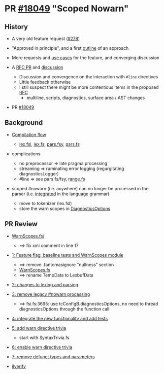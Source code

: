 #  PR [#18049](https://github.com/dotnet/fsharp/pull/18049) "Scoped Nowarn"

## History

- A very old feature request ([#278](https://github.com/fsharp/fslang-suggestions/issues/278))

- "Approved in principle", and a first [outline](https://github.com/fsharp/fslang-suggestions/issues/278#issuecomment-429604143) of an approach

- More requests and [use cases](https://github.com/fsharp/fslang-suggestions/issues/278#issuecomment-2265500124) for the feature, and converging discussion

- A  [RFC PR](https://github.com/fsharp/fslang-design/pull/782) and [discussion](https://github.com/fsharp/fslang-design/discussions/786)
  - Discussion and convergence on the interaction with `#line` directives
  - Little feedback otherwise
  - I still suspect there might be more contentious items in the proposed [RFC](https://github.com/fsharp/fslang-design/blob/72ac047ee990e387caf1a0d76024c49babe9d1e8/drafts/FS-1146-scoped-nowarn.md)
    - multiline, scripts, diagnostics, surface area / AST changes

- PR [#18049](https://github.com/dotnet/fsharp/pull/18049)

## Background

- [Compilation flow](https://github.com/Martin521/Review2412/blob/main/CompilerFlowChart.md)
  - [lex.fsl](https://github.com/dotnet/fsharp/blob/935b796dc841b6346f655421bb791c1764ab1570/src/Compiler/lex.fsl#L1057), [lex.fs](https://github.com/Martin521/Review2412/blob/12ca289ded0c9fcd490633f168e0343bcf5255a0/fs/lex.fs#L2925), [pars.fsy](https://github.com/dotnet/fsharp/blob/935b796dc841b6346f655421bb791c1764ab1570/src/Compiler/pars.fsy#L480), [pars.fs](https://github.com/Martin521/Review2412/blob/12ca289ded0c9fcd490633f168e0343bcf5255a0/fs/pars.fs#L3172)

- complications
  - no preprocessor => late pragma processing
  - streaming => ruminating error logging (regurgitating diagnosticsLogger)
  - #line => see pars.fs/fsy, [range.fs](https://github.com/dotnet/fsharp/blob/935b796dc841b6346f655421bb791c1764ab1570/src/Compiler/Utilities/range.fs#L266)

- scoped #nowarn (i.e. anywhere) can no longer be processed in the parser (i.e. [integrated](https://github.com/fsharp/fslang-spec/blob/main/releases/FSharp-Spec-4.1.2024-10-02.md#10-namespaces-and-modules) in the language grammar)
  - move to tokenizer (lex.fsl)
  - store the warn scopes in [DiagnosticsOptions](https://github.com/dotnet/fsharp/blob/main/src/Compiler/Facilities/DiagnosticOptions.fs)

## PR Review

- [WarnScopes.fsi](https://github.com/dotnet/fsharp/blob/7498b0ba6dd99f6142b4cf3224c1766336abfdb3/src/Compiler/SyntaxTree/WarnScopes.fsi)
  - ==> fix xml comment in line 17
- [1: Feature flag, baseline tests and WarnScopes module](https://github.com/dotnet/fsharp/pull/18049/commits/7498b0ba6dd99f6142b4cf3224c1766336abfdb3)
  - ==> remove .fantomasignore "nullness" section
  - [WarnScopes.fs](https://github.com/dotnet/fsharp/blob/7498b0ba6dd99f6142b4cf3224c1766336abfdb3/src/Compiler/SyntaxTree/WarnScopes.fs)
  - ==> rename TempData to LexbufData
- [2: changes to lexing and parsing](https://github.com/dotnet/fsharp/pull/18049/commits/95908998d9c745ff112093b06b2a6e79c7a51213)
  
- [3: remove legacy #nowarn processing](https://github.com/dotnet/fsharp/pull/18049/commits/7b2eeb2b9085c924b27be0005a8c0ae8cefe67e7)
  - ==> fsi.fs:3695: use tcConfigB.diagnosticsOptions, no need to thread diagnosticsOptions through the function call
- [4: integrate the new functionality and add tests](https://github.com/dotnet/fsharp/pull/18049/commits/4520e55472c4b8a1fc09b859ee1b3ed46e06c30c)
- [5: add warn directive trivia](https://github.com/dotnet/fsharp/pull/18049/commits/0fdaa43069baea18e42c43ffb45d5179c92bf527)
  - start with SyntaxTrivia.fs
- [6: enable warn directive trivia](https://github.com/dotnet/fsharp/pull/18049/commits/fb848d9deb957661eff94101ae1f2c9cbfde4e29)
- [7: remove defunct types and parameters](https://github.com/dotnet/fsharp/pull/18049/commits/e623fde60e500cd472efdbac0ac7dec7abfd4808)
- [ilverify](https://github.com/dotnet/fsharp/pull/18049/commits/62eb32a2d1495cc0967312bd475f050d6a197479)

  
